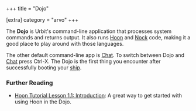 +++
title = "Dojo"

[extra]
category = "arvo"
+++

The **Dojo** is Urbit's command-line application that processes system commands and returns output. It also runs [Hoon](/reference/glossary/hoon) and [Nock](/reference/glossary/nock) code, making it a good place to play around with those languages.

The other default command-line app is [Chat](/reference/glossary/chat). To switch between Dojo
and [Chat](/reference/glossary/chat) press Ctrl-X. The Dojo is the first thing you encounter after successfully booting your [ship](/reference/glossary/ship).

### Further Reading

- [Hoon Tutorial Lesson 1.1: Introduction](/docs/hoon/hoon-school/intro): A great way to get started with using Hoon in the Dojo.
